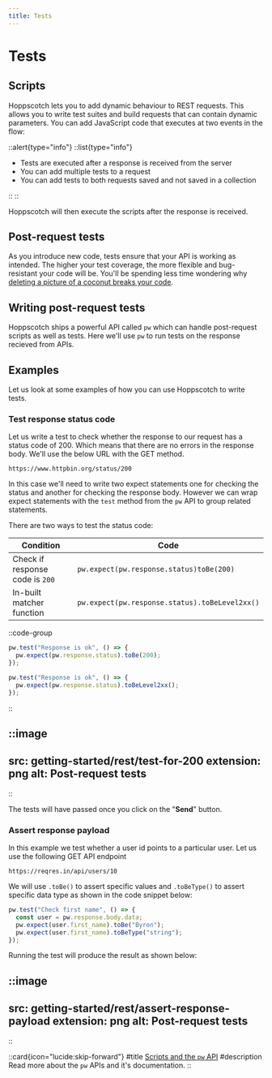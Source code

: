 ```yaml
---
title: Tests
---
```


# Tests

## Scripts

Hoppscotch lets you to add dynamic behaviour to REST requests. This allows you to write test suites and build requests that can contain dynamic parameters. You can add JavaScript code that executes at two events in the flow:

::alert{type="info"}
::list{type="info"}

- Tests are executed after a response is received from the server
- You can add multiple tests to a request
- You can add tests to both requests saved and not saved in a collection

::
::

Hoppscotch will then execute the scripts after the response is received.

## Post-request tests

As you introduce new code, tests ensure that your API is working as intended. The higher your test coverage, the more flexible and bug-resistant your code will be. You'll be spending less time wondering why [deleting a picture of a coconut breaks your code](https://www.thegamer.com/this-coconut-jpg-in-team-fortress-2s-game-files-if-deleted-breaks-the-game-and-no-one-knows-why).

## Writing post-request tests

Hoppscotch ships a powerful API called `pw` which can handle post-request scripts as well as tests. Here we'll use `pw` to run tests on the response recieved from APIs.

## Examples

Let us look at some examples of how you can use Hoppscotch to write tests.

### Test response status code

Let us write a test to check whether the response to our request has a status code of 200. Which means that there are no errors in the response body. We'll use the below URL with the GET method.

```text
https://www.httpbin.org/status/200
```

In this case we'll need to write two expect statements one for checking the status and another for checking the response body. However we can wrap expect statements with the `test` method from the `pw` API to group related statements.

There are two ways to test the status code:

| Condition                       | Code                                           |
| ------------------------------- | ---------------------------------------------- |
| Check if response code is `200` | `pw.expect(pw.response.status)toBe(200)`       |
| In-built matcher function       | `pw.expect(pw.response.status).toBeLevel2xx()` |

::code-group

```javascript [Response code 200]
pw.test("Response is ok", () => {
  pw.expect(pw.response.status).toBe(200);
});
```

```javascript [Matcher function]
pw.test("Response is ok", () => {
  pw.expect(pw.response.status).toBeLevel2xx();
});
```

::

::image
---
src: getting-started/rest/test-for-200
extension: png
alt: Post-request tests
---
::

The tests will have passed once you click on the "**Send**" button.

### Assert response payload

In this example we test whether a user id points to a particular user.
Let us use the following GET API endpoint

```text
https://reqres.in/api/users/10
```

We will use `.toBe()` to assert specific values and `.toBeType()` to assert specific data type as shown in the code snippet below:

```javascript
pw.test("Check first name", () => {
  const user = pw.response.body.data;
  pw.expect(user.first_name).toBe("Byron");
  pw.expect(user.first_name).toBeType("string");
});
```

Running the test will produce the result as shown below:

::image
---
src: getting-started/rest/assert-response-payload
extension: png
alt: Post-request tests
---
::

::card{icon="lucide:skip-forward"}
#title
[Scripts and the `pw` API](/documentation/features/scripts)
#description
Read more about the `pw` APIs and it's documentation.
::
